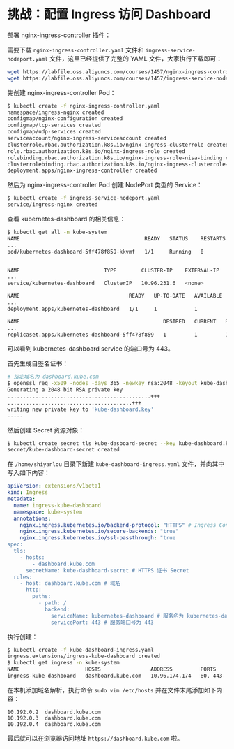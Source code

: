 # 挑战：配置 Ingress 访问 Dashboard

部署 nginx-ingress-controller 插件：

需要下载 `nginx-ingress-controller.yaml` 文件和 `ingress-service-nodeport.yaml` 文件，这里已经提供了完整的 YAML 文件，大家执行下载即可：

```bash
wget https://labfile.oss.aliyuncs.com/courses/1457/nginx-ingress-controller.yaml
wget https://labfile.oss.aliyuncs.com/courses/1457/ingress-service-nodeport.yaml
```

先创建 nginx-ingress-controller Pod：

```bash
$ kubectl create -f nginx-ingress-controller.yaml
namespace/ingress-nginx created
configmap/nginx-configuration created
configmap/tcp-services created
configmap/udp-services created
serviceaccount/nginx-ingress-serviceaccount created
clusterrole.rbac.authorization.k8s.io/nginx-ingress-clusterrole created
role.rbac.authorization.k8s.io/nginx-ingress-role created
rolebinding.rbac.authorization.k8s.io/nginx-ingress-role-nisa-binding created
clusterrolebinding.rbac.authorization.k8s.io/nginx-ingress-clusterrole-nisa-binding created
deployment.apps/nginx-ingress-controller created
```

然后为 nginx-ingress-controller Pod 创建 NodePort 类型的 Service：

```bash
$ kubectl create -f ingress-service-nodeport.yaml
service/ingress-nginx created
```

查看 kubernetes-dashboard 的相关信息：

```bash
$ kubectl get all -n kube-system
NAME                                        READY   STATUS    RESTARTS   AGE
...
pod/kubernetes-dashboard-5ff478f859-kkvmf   1/1     Running   0          77m


NAME                           TYPE        CLUSTER-IP    EXTERNAL-IP   PORT(S)                  AGE
...
service/kubernetes-dashboard   ClusterIP   10.96.231.6   <none>        443/TCP                  93d

NAME                                   READY   UP-TO-DATE   AVAILABLE   AGE
...
deployment.apps/kubernetes-dashboard   1/1     1            1           93d

NAME                                              DESIRED   CURRENT   READY   AGE
...
replicaset.apps/kubernetes-dashboard-5ff478f859   1         1         1       93d
```

可以看到 kubernetes-dashboard service 的端口号为 443。

首先生成自签名证书：

```bash
# 指定域名为 dashboard.kube.com
$ openssl req -x509 -nodes -days 365 -newkey rsa:2048 -keyout kube-dashboard.key -out kube-dashboard.crt -subj "/CN=dashboard.kube.com"
Generating a 2048 bit RSA private key
..............................................+++
........................................+++
writing new private key to 'kube-dashboard.key'
-----
```

然后创建 Secret 资源对象：

```bash
$ kubectl create secret tls kube-dasboard-secret --key kube-dashboard.key --cert kube-dashboard.crt -n kube-system
secret/kube-dashboard-secret created
```

在 `/home/shiyanlou` 目录下新建 `kube-dashboard-ingress.yaml` 文件，并向其中写入如下内容：

```yaml
apiVersion: extensions/v1beta1
kind: Ingress
metadata:
  name: ingress-kube-dashboard
  namespace: kube-system
  annotations:
    nginx.ingress.kubernetes.io/backend-protocol: "HTTPS" # Ingress Controller 将客户端的请求转发给 dashboard 服务时使用 HTTPS 协议，如果这里不指定默认为 HTTP 协议，这样的话会报错
    nginx.ingress.kubernetes.io/secure-backends: "true"
    nginx.ingress.kubernetes.io/ssl-passthrough: "true
spec:
  tls:
    - hosts:
        - dashboard.kube.com
      secretName: kube-dashboard-secret # HTTPS 证书 Secret
  rules:
    - host: dashboard.kube.com # 域名
      http:
        paths:
          - path: /
            backend:
              serviceName: kubernetes-dashboard # 服务名为 kubernetes-dashboard
              servicePort: 443 # 服务端口号为 443
```

执行创建：

```bash
$ kubectl create -f kube-dashboard-ingress.yaml
ingress.extensions/ingress-kube-dashboard created
$ kubectl get ingress -n kube-system
NAME                     HOSTS                ADDRESS         PORTS     AGE
ingress-kube-dashboard   dashboard.kube.com   10.96.174.174   80, 443   34s
```

在本机添加域名解析，执行命令 `sudo vim /etc/hosts` 并在文件末尾添加如下内容：

```text
10.192.0.2  dashboard.kube.com
10.192.0.3  dashboard.kube.com
10.192.0.4  dashboard.kube.com
```

最后就可以在浏览器访问地址 `https://dashboard.kube.com` 啦。
